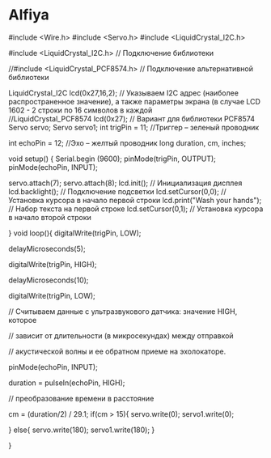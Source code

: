 # Alfiya
#include <Wire.h> 
#include <Servo.h> 
#include <LiquidCrystal_I2C.h>  
 
#include <LiquidCrystal_I2C.h> // Подключение библиотеки 
 
//#include <LiquidCrystal_PCF8574.h> // Подключение альтернативной библиотеки 
 
LiquidCrystal_I2C lcd(0x27,16,2); // Указываем I2C адрес (наиболее распространенное значение), а также параметры экрана (в случае LCD 1602 - 2 строки по 16 символов в каждой  
//LiquidCrystal_PCF8574 lcd(0x27); // Вариант для библиотеки PCF8574  
Servo servo; 
Servo servo1;
int trigPin = 11;    //Триггер – зеленый проводник 
 
int echoPin = 12;    //Эхо – желтый проводник 
long duration, cm, inches; 
 
void setup() 
{ 
  Serial.begin (9600); 
  pinMode(trigPin, OUTPUT); 
  pinMode(echoPin, INPUT); 
 
  servo.attach(7); 
  servo.attach(8);
  lcd.init();                      // Инициализация дисплея   
  lcd.backlight();                 // Подключение подсветки 
  lcd.setCursor(0,0);              // Установка курсора в начало первой строки 
  lcd.print("Wash your hands");       // Набор текста на первой строке 
  lcd.setCursor(0,1);              // Установка курсора в начало второй строки 
  
} 
void loop(){ 
  digitalWrite(trigPin, LOW); 
 
  delayMicroseconds(5); 
 
  digitalWrite(trigPin, HIGH); 
   
  delayMicroseconds(10); 
   
  digitalWrite(trigPin, LOW); 
 
// Считываем данные с ультразвукового датчика: значение HIGH, которое 
 
// зависит от длительности (в микросекундах) между отправкой 
 
// акустической волны и ее обратном приеме на эхолокаторе. 
   
  pinMode(echoPin, INPUT); 
 
  duration = pulseIn(echoPin, HIGH); 
 
// преобразование времени в расстояние 
 
  cm = (duration/2) / 29.1; 
  if(cm > 15){ 
    servo.write(0); 
    servo1.write(0);

  } else{ 
    servo.write(180); 
    servo1.write(180); 
  } 
   
}
